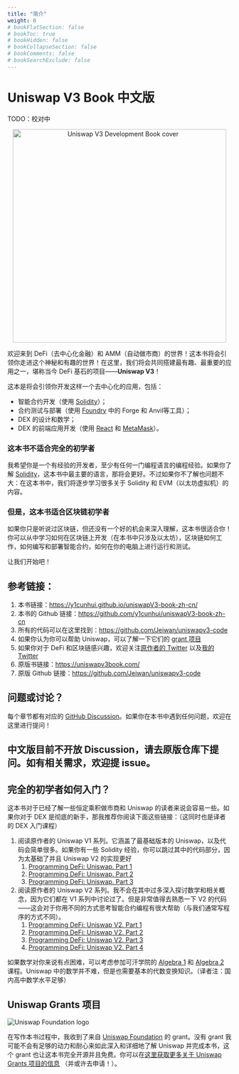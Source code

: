 ```yaml
---
title: "简介"
weight: 0
# bookFlatSection: false
# bookToc: true
# bookHidden: false
# bookCollapseSection: false
# bookComments: false
# bookSearchExclude: false
---
```


# Uniswap V3 Book 中文版
TODO：校对中

<p align="center">
<img src="/images/book.jpg" alt="Uniswap V3 Development Book cover" width="480"/>
</p>

欢迎来到 DeFi（去中心化金融）和 AMM（自动做市商）的世界！这本书将会引领你走进这个神秘和有趣的世界！在这里，我们将会共同搭建最有趣、最重要的应用之一，堪称当今 DeFi 基石的项目——**Uniswap V3**！

这本是将会引领你开发这样一个去中心化的应用，包括：
- 智能合约开发（使用 [Solidity](https://docs.soliditylang.org/en/latest/index.html)）；
- 合约测试与部署（使用 [Foundry](https://github.com/foundry-rs/foundry) 中的 Forge 和 Anvil等工具）；
- DEX 的设计和数学；
- DEX 的前端应用开发（使用 [React](https://reactjs.org/) 和 [MetaMask](https://metamask.io/)）。

### 这本书不适合完全的初学者

我希望你是一个有经验的开发者，至少有任何一门编程语言的编程经验。如果你了解 [Solidity](https://docs.soliditylang.org/en/v0.8.17/introduction-to-smart-contracts.html)，这本书中最主要的语言，那将会更好。不过如果你不了解也问题不大：在这本书中，我们将逐步学习很多关于 Solidity 和 EVM（以太坊虚拟机）的内容。

### 但是，这本书适合区块链初学者

如果你只是听说过区块链，但还没有一个好的机会来深入理解，这本书很适合你！你可以从中学习如何在区块链上开发（在本书中只涉及以太坊），区块链如何工作，如何编写和部署智能合约，如何在你的电脑上进行运行和测试。

让我们开始吧！

## 参考链接：

1. 本书链接：https://y1cunhui.github.io/uniswapV3-book-zh-cn/
2. 本书的 Github 链接：https://github.com/y1cunhui/uniswapV3-book-zh-cn
3. 所有的代码可以在这里找到：https://github.com/Jeiwan/uniswapv3-code
4. 如果你认为你可以帮助 Uniswap，可以了解一下它们的 [grant 项目](https://www.notion.so/unigrants/Welcome-to-UNI-Grants-6e3e84967a984a5fb127ae749649ddc9)
5. 如果你对于 DeFi 和区块链感兴趣，欢迎关注[原作者的 Twitter](https://twitter.com/jeiwan7) 以及[我的 Twitter](https://twitter.com/yicunhui2)
6. 原版书链接：https://uniswapv3book.com/
7. 原版 Github 链接：https://github.com/Jeiwan/uniswapv3-code


## 问题或讨论？

每个章节都有对应的 [GitHub Discussion](https://github.com/Jeiwan/uniswapv3-book/discussions)。如果你在本书中遇到任何问题，欢迎在这里进行提问！

中文版目前不开放 Discussion，请去原版仓库下提问。如有相关需求，欢迎提 issue。
---

## 完全的初学者如何入门？

这本书对于已经了解一些恒定乘积做市商和 Uniswap 的读者来说会容易一些。如果你对于 DEX 是彻底的新手，那我推荐你阅读下面这些链接：（这同时也是译者的 DEX 入门课程）
1. 阅读原作者的 Uniswap V1 系列。它涵盖了最基础版本的 Uniswap，以及代码会简单很多。如果你有一些 Solidity 经验，你可以跳过其中的代码部分，因为太基础了并且 Uniswap V2 的实现更好
    1. [Programming DeFi: Uniswap. Part 1](https://jeiwan.net/posts/programming-defi-uniswap-1/)
    2. [Programming DeFi: Uniswap. Part 2](https://jeiwan.net/posts/programming-defi-uniswap-2/)
    3. [Programming DeFi: Uniswap. Part 3](https://jeiwan.net/posts/programming-defi-uniswap-3/)
2. 阅读原作者的 Uniswap V2 系列。我不会在其中过多深入探讨数学和相关概念，因为它们都在 V1 系列中讨论过了。但是非常值得去熟悉一下 V2 的代码——这会对于你用不同的方式思考智能合约编程有很大帮助（与我们通常写程序的方式不同）。
    1. [Programming DeFi: Uniswap V2. Part 1](https://jeiwan.net/posts/programming-defi-uniswapv2-1/)
    2. [Programming DeFi: Uniswap V2. Part 2](https://jeiwan.net/posts/programming-defi-uniswapv2-2/)
    3. [Programming DeFi: Uniswap V2. Part 3](https://jeiwan.net/posts/programming-defi-uniswapv2-3/)
    4. [Programming DeFi: Uniswap V2. Part 4](https://jeiwan.net/posts/programming-defi-uniswapv2-4/)

如果数学对你来说有点困难，可以考虑参加可汗学院的 [Algebra 1](https://www.khanacademy.org/math/algebra) 和 [Algebra 2](https://www.khanacademy.org/math/algebra2) 课程。Uniswap 中的数学并不难，但是也需要基本的代数变换知识。（译者注：国内高中数学水平足够）

## Uniswap Grants 项目

![Uniswap Foundation logo](/images/uf_logo.png)

在写作本书过程中，我收到了来自 [Uniswap Foundation](https://uniswapfoundation.mirror.xyz/) 的 grant。没有 grant 我可能不会有足够的动力和耐心来如此深入和详细地了解 Uniswap 并完成本书，这个 grant 也让这本书完全开源并且免费。你可以在[这里获取更多关于 Uniswap Grants 项目的信息](https://www.unigrants.org/) （并或许去申请！）。



